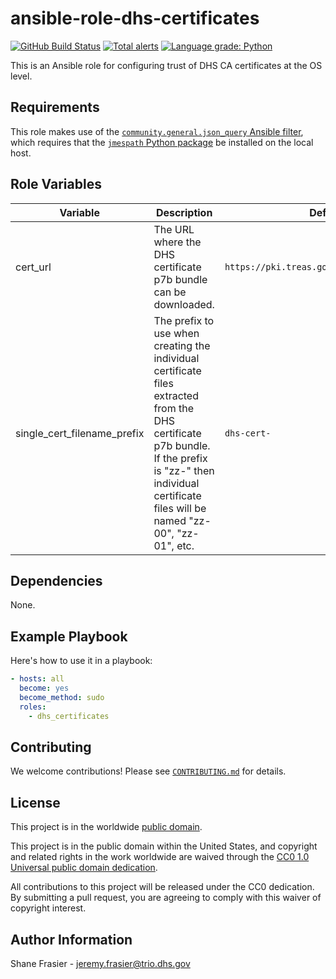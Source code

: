 # ansible-role-dhs-certificates #

[![GitHub Build Status](https://github.com/cisagov/ansible-role-dhs-certificates/workflows/build/badge.svg)](https://github.com/cisagov/ansible-role-dhs-certificates/actions)
[![Total alerts](https://img.shields.io/lgtm/alerts/g/cisagov/ansible-role-dhs-certificates.svg?logo=lgtm&logoWidth=18)](https://lgtm.com/projects/g/cisagov/ansible-role-dhs-certificates/alerts/)
[![Language grade: Python](https://img.shields.io/lgtm/grade/python/g/cisagov/ansible-role-dhs-certificates.svg?logo=lgtm&logoWidth=18)](https://lgtm.com/projects/g/cisagov/ansible-role-dhs-certificates/context:python)

This is an Ansible role for configuring trust of DHS CA certificates
at the OS level.

## Requirements ##

This role makes use of the [`community.general.json_query` Ansible
filter](https://docs.ansible.com/ansible/latest/user_guide/playbooks_filters.html#selecting-json-data-json-queries),
which requires that the [`jmespath` Python
package](https://pypi.org/project/jmespath/) be installed on the local
host.

## Role Variables ##

| Variable | Description | Default | Required |
|----------|-------------|---------|----------|
| cert\_url | The URL where the DHS certificate p7b bundle can be downloaded. | `https://pki.treas.gov/dhsca_fullpath.p7b` | No |
| single\_cert\_filename\_prefix | The prefix to use when creating the individual certificate files extracted from the DHS certificate p7b bundle.  If the prefix is "zz-" then individual certificate files will be named "zz-00", "zz-01", etc. | `dhs-cert-` | No |

## Dependencies ##

None.

## Example Playbook ##

Here's how to use it in a playbook:

```yaml
- hosts: all
  become: yes
  become_method: sudo
  roles:
    - dhs_certificates
```

## Contributing ##

We welcome contributions!  Please see [`CONTRIBUTING.md`](CONTRIBUTING.md) for
details.

## License ##

This project is in the worldwide [public domain](LICENSE).

This project is in the public domain within the United States, and
copyright and related rights in the work worldwide are waived through
the [CC0 1.0 Universal public domain
dedication](https://creativecommons.org/publicdomain/zero/1.0/).

All contributions to this project will be released under the CC0
dedication. By submitting a pull request, you are agreeing to comply
with this waiver of copyright interest.

## Author Information ##

Shane Frasier - <jeremy.frasier@trio.dhs.gov>
